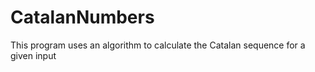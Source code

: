 # CatalanNumbers
This program uses an algorithm to calculate the Catalan sequence for a given input
